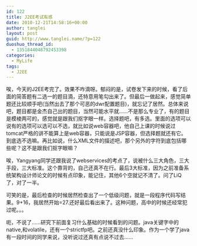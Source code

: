 ```yaml
---
id: 122
title: J2EE考试有感
date: 2010-12-21T14:58:16+00:00
author: tanglei
layout: post
guid: http://www.tanglei.name/?p=122
duoshuo_thread_id:
  - 1351844048792453398
categories:
  - MyLife
tags:
  - J2EE
---
```

唉，今天的J2EE考完了。效果不咋滴呀。郁闷的是，试卷发下来的时候，看了后面的简答题有二选一的题目滴，还特意用笔勾出来了。但最后一做起来，感觉简单题还比较顺手吧(当然出去了那个可恶的dwr配置题目)，就忘记了居然。总体来说吧，题目都是金杰自己出的题目，当然可能水平就……不是那么专业了，有的题目是模棱两可的，感觉就是跟我们抠字眼一样。选择题吧，有多选。里面的选项可以说有的选项可以选可以不选，就比如说web容器吧，他自己上课的时候说过tomcat严格的讲不能算上是web容器，只能说是JSP容器，但选择题就还有它。到底选不选嘛。再比如说，什么XML文件的描述吧，那个另外的字符到底包括哪些呢？这不是跟我们抠字眼嘛？
  
唉，Yangyang同学还跟我说了webservices的考点了，说被什么三大角色，三大手段，三大标准。这个靠背的，自己还真不在行。最后3大标准，因为之前准备系统架构设计师论文的时候有点印象，能记住，其他6个空就记不清了。问了LiQ了，对了一半。
  
可笑的是，最后检查的时候居然检查出了一个低级问题，就是一段程序代码写结果。9+16，我居然开始=27.还好最后看出来了。这种问题，高中的时候还经常犯过呢。。。
  
呃，不说了……研究下前面复习什么基础的时候看到的问题。java关键字中的native,和volatile，还有一个strictfp吧。之前还真没什么印象。作为一个学了java有一段时间的同学来说，没听说过还真有点说不过去……
